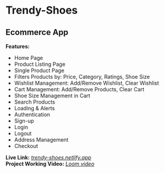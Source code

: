 # Trendy-Shoes
## Ecommerce App
**Features:**
*  Home Page
*  Product Listing Page
*  Single Product Page
*  Filters Products by: Price, Category, Ratings, Shoe Size
*  Wishlist Management: Add/Remove Wishlist, Clear Wishlist
*  Cart Management: Add/Remove Products, Clear Cart
*  Shoe Size Management in Cart
*  Search Products
*  Loading & Alerts
*  Authentication
*  Sign-up
*  Login
*  Logout
*  Address Management
*  Checkout

**Live Link:** [*trendy-shoes.netlify.app*](https://trendy-shoes.netlify.app) <br>
**Project Working Video:** [*Loom video*](https://www.loom.com/share/81ab46586c01420fb3e02508f775288a?sid=f1db5794-9467-4b48-a664-547a8b294aa9)
